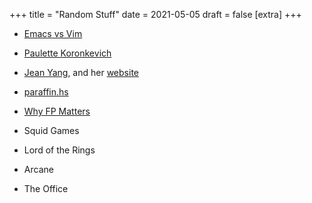 +++
title = "Random Stuff"
date = 2021-05-05
draft = false
[extra]
+++

- [Emacs vs Vim](http://bentilly.blogspot.com/2010/08/analysis-vs-algebra-predicts-eating.html)
- [Paulette Koronkevich](https://koronkevi.ch/posts)
- [Jean Yang](https://jxyzabc.blogspot.com/), and her [website](http://jeanyang.com/)
- [paraffin.hs](https://gist.github.com/acolyer/4e451d39acb7aae97763)
- [Why FP Matters](https://www.cs.kent.ac.uk/people/staff/dat/miranda/whyfp90.pdf)

- Squid Games
- Lord of the Rings
- Arcane
- The Office
